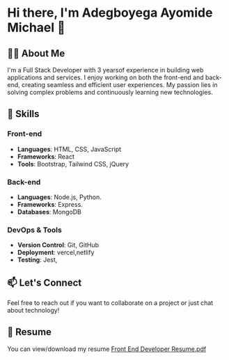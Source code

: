 # Hi there, I'm Adegboyega Ayomide Michael 👋

## 👨‍💻 About Me
I'm a Full Stack Developer with 3 yearsof experience in building web applications and services. I enjoy working on both the front-end and back-end, creating seamless and efficient user experiences. My passion lies in solving complex problems and continuously learning new technologies.

## 🌟 Skills
### Front-end
- **Languages**: HTML, CSS, JavaScript
- **Frameworks**: React
- **Tools**: Bootstrap, Tailwind CSS, jQuery

### Back-end
- **Languages**: Node.js, Python.
- **Frameworks**: Express.
- **Databases**: MongoDB

### DevOps & Tools
- **Version Control**: Git, GitHub
- **Deployment**: vercel,netlify
- **Testing**: Jest, 


## 📫 Let's Connect
Feel free to reach out if you want to collaborate on a project or just chat about technology!

## 📄 Resume
You can view/download my resume
[Front End Developer Resume.pdf](https://github.com/user-attachments/files/17550389/Front.End.Developer.Resume.pdf)
